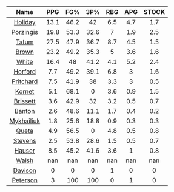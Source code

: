 |                                     Name                                     |  PPG  |  FG%  |  3P%  |  RBG  |  APG  |  STOCK  |
|:----------------------------------------------------------------------------:|:-----:|:-----:|:-----:|:-----:|:-----:|:-------:|
|      [Holiday](https://www.espn.com/nba/player/_/id/3995/jrue-holiday)       | 13.1  | 46.2  |  42   |  6.5  |  4.7  |   1.7   |
| [Porzingis](https://www.espn.com/nba/player/_/id/3102531/kristaps-porzingis) | 19.8  | 53.3  | 32.6  |   7   |  1.9  |   2.5   |
|      [Tatum](https://www.espn.com/nba/player/_/id/4065648/jayson-tatum)      | 27.5  | 47.9  | 36.7  |  8.7  |  4.5  |   1.5   |
|      [Brown](https://www.espn.com/nba/player/_/id/3917376/jaylen-brown)      | 23.2  | 49.2  | 35.3  |   5   |  3.6  |   1.6   |
|     [White](https://www.espn.com/nba/player/_/id/3078576/derrick-white)      | 16.4  |  48   | 41.2  |  4.1  |  5.2  |   2.4   |
|       [Horford](https://www.espn.com/nba/player/_/id/3213/al-horford)        |  7.7  | 49.2  | 39.1  |  6.8  |   3   |   1.6   |
|  [Pritchard](https://www.espn.com/nba/player/_/id/4066354/payton-pritchard)  |  7.5  | 41.9  |  38   |  3.3  |   3   |   0.5   |
|      [Kornet](https://www.espn.com/nba/player/_/id/3064560/luke-kornet)      |  5.1  | 68.1  |   0   |  3.6  |  0.9  |   1.5   |
|   [Brissett](https://www.espn.com/nba/player/_/id/4278031/oshae-brissett)    |  3.6  | 42.9  |  32   |  3.2  |  0.5  |   0.7   |
|     [Banton](https://www.espn.com/nba/player/_/id/4397885/dalano-banton)     |  2.6  | 48.6  | 11.1  |  1.7  |  0.4  |   0.2   |
|  [Mykhailiuk](https://www.espn.com/nba/player/_/id/3133602/svi-mykhailiuk)   |  1.8  | 25.6  | 18.8  |  0.9  |  0.3  |   0.3   |
|     [Queta](https://www.espn.com/nba/player/_/id/4397424/neemias-queta)      |  4.9  | 56.5  |   0   |  4.8  |  0.5  |   0.8   |
|    [Stevens](https://www.espn.com/nba/player/_/id/4066405/lamar-stevens)     |  2.5  | 53.8  | 28.6  |  1.5  |  0.5  |   0.7   |
|      [Hauser](https://www.espn.com/nba/player/_/id/4065804/sam-hauser)       |  8.5  | 45.2  | 41.6  |  3.6  |   1   |   0.8   |
|      [Walsh](https://www.espn.com/nba/player/_/id/4683689/jordan-walsh)      |  nan  |  nan  |  nan  |  nan  |  nan  |   nan   |
|      [Davison](https://www.espn.com/nba/player/_/id/4576085/jd-davison)      |   0   |   0   |   0   |   1   |   0   |    0    |
|    [Peterson](https://www.espn.com/nba/player/_/id/4397689/drew-peterson)    |   3   |  100  |  100  |   0   |   1   |    0    |